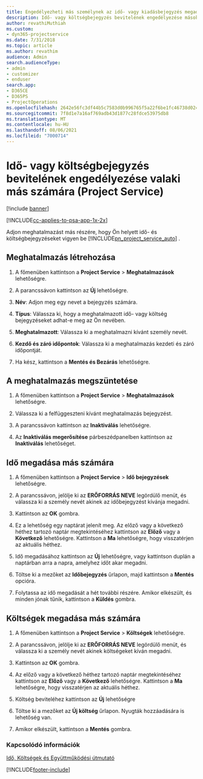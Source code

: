 ```yaml
---
title: Engedélyezheti más személynek az idő- vagy kiadásbejegyzés megadását
description: Idő- vagy költségbejegyzés bevitelének engedélyezése másoknak a Project Service szolgáltatásban
author: revathiMuthiah
ms.custom:
- dyn365-projectservice
ms.date: 7/31/2018
ms.topic: article
ms.author: revathim
audience: Admin
search.audienceType:
- admin
- customizer
- enduser
search.app:
- D365CE
- D365PS
- ProjectOperations
ms.openlocfilehash: 2642e56fc3df44b5c7583d0b996765f5a22f6be1fc46738d02462d928f833048
ms.sourcegitcommit: 7f8d1e7a16af769adb43d1877c28fdce53975db8
ms.translationtype: MT
ms.contentlocale: hu-HU
ms.lasthandoff: 08/06/2021
ms.locfileid: "7000714"
---
```

# <a name="allow-someone-else-to-enter-your-time-entry-or-expense-project-service"></a>Idő- vagy költségbejegyzés bevitelének engedélyezése valaki más számára (Project Service)

[!include [banner](../includes/psa-now-project-operations.md)]

[!INCLUDE[cc-applies-to-psa-app-1x-2x](../includes/cc-applies-to-psa-app-1x-2x.md)]

Adjon meghatalmazást más részére, hogy Ön helyett idő- és költségbejegyzéseket vigyen be [!INCLUDE[pn_project_service_auto](../includes/pn-project-service-auto.md)] .  
  
## <a name="create-a-delegate"></a>Meghatalmazás létrehozása  
  
1.  A főmenüben kattintson a **Project Service** > **Meghatalmazások** lehetőségre.  
  
2.  A parancssávon kattintson az **Új** lehetőségre.  
  
3. **Név**: Adjon meg egy nevet a bejegyzés számára.  
  
4. **Típus**: Válassza ki, hogy a meghatalmazott idő- vagy költség bejegyzéseket adhat-e meg az Ön nevében.  
  
5. **Meghatalmazott**: Válassza ki a meghatalmazni kívánt személy nevét.  
  
6. **Kezdő és záró időpontok**: Válassza ki a meghatalmazás kezdeti és záró időpontját.  
  
7.  Ha kész, kattintson a **Mentés és Bezárás** lehetőségre.  
  
## <a name="turn-off-delegation"></a>A meghatalmazás megszüntetése  
  
1.  A főmenüben kattintson a **Project Service** > **Meghatalmazások** lehetőségre.  
  
2.  Válassza ki a felfüggeszteni kívánt meghatalmazás bejegyzést.  
  
3.  A parancssávon kattintson az **Inaktiválás** lehetőségre.  
  
4.  Az **Inaktiválás megerősítése** párbeszédpanelben kattintson az **Inaktiválás** lehetőséget.  
  
## <a name="enter-time-for-someone-else"></a>Idő megadása más számára  
  
1.  A főmenüben kattintson a **Project Service** > **Idő bejegyzések** lehetőségre.  
  
2.  A parancssávon, jelölje ki az **ERŐFORRÁS NEVE** legördülő menüt, és válassza ki a személy nevét akinek az időbejegyzést kívánja megadni.  
  
3.  Kattintson az **OK** gombra.  
  
4.  Ez a lehetőség egy naptárat jelenít meg. Az előző vagy a következő héthez tartozó naptár megtekintéséhez kattintson az **Előző** vagy a **Következő** lehetőségre. Kattintson a **Ma** lehetőségre, hogy visszatérjen az aktuális héthez.  
  
5.  Idő megadásához kattintson az **Új** lehetőségre, vagy kattintson duplán a naptárban arra a napra, amelyhez időt akar megadni.  
  
6.  Töltse ki a mezőket az **Időbejegyzés** űrlapon, majd kattintson a **Mentés** opcióra.  
  
7.  Folytassa az idő megadását a hét további részére. Amikor elkészült, és minden jónak tűnik, kattintson a **Küldés** gombra.  
  
## <a name="enter-expenses-for-someone-else"></a>Költségek megadása más számára  
  
1.  A főmenüben kattintson a **Project Service** > **Költségek** lehetőségre.  
  
2.  A parancssávon, jelölje ki az **ERŐFORRÁS NEVE** legördülő menüt, és válassza ki a személy nevét akinek költségeket kíván megadni.  
  
3.  Kattintson az **OK** gombra.  
  
4.  Az előző vagy a következő héthez tartozó naptár megtekintéséhez kattintson az **Előző** vagy a **Következő** lehetőségre. Kattintson a **Ma** lehetőségre, hogy visszatérjen az aktuális héthez.  
  
5.  Költség beviteléhez kattintson az **Új** lehetőségre  
  
6.  Töltse ki a mezőket az **Új költség** űrlapon. Nyugták hozzáadására is lehetőség van.  
  
7.  Amikor elkészült, kattintson a **Mentés** gombra.  
  
### <a name="see-also"></a>Kapcsolódó információk  
 [Idő, Költségek és Együttműködési útmutató](../psa/time-expense-collaboration-guide.md)


[!INCLUDE[footer-include](../includes/footer-banner.md)]